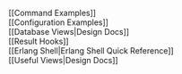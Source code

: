 [[Command Examples]]  
[[Configuration Examples]]  
[[Database Views|Design Docs]]  
[[Result Hooks]]  
[[Erlang Shell|Erlang Shell Quick Reference]]  
[[Useful Views|Design Docs]]  